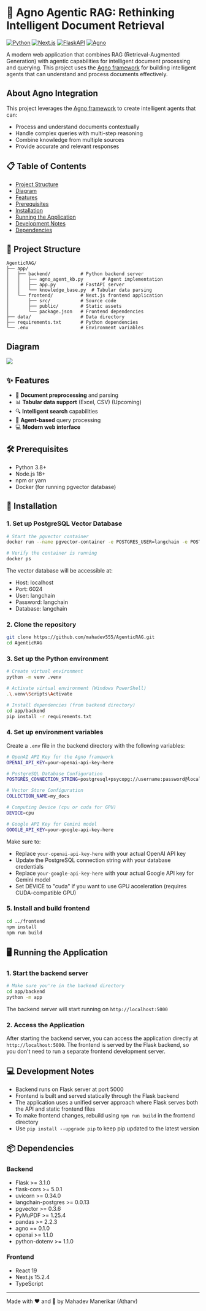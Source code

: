 # 🤖 Agno Agentic RAG: Rethinking Intelligent Document Retrieval

[![Python](https://img.shields.io/badge/Python-3.8+-blue.svg)](https://www.python.org/)
[![Next.js](https://img.shields.io/badge/Next.js-15.2.4-black.svg)](https://nextjs.org/)
[![FlaskAPI](https://img.shields.io/badge/FlaskAPI-latest-teal.svg)](http://flask.palletsprojects.com/en/stable/)
[![Agno](https://img.shields.io/badge/Agno-0.1.0-orange.svg)](https://github.com/agno-agi/agno)

A modern web application that combines RAG (Retrieval-Augmented Generation) with agentic capabilities for intelligent document processing and querying. This project uses the [Agno framework](https://docs.agno.com/introduction) for building intelligent agents that can understand and process documents effectively.

## About Agno Integration

This project leverages the [Agno framework](https://github.com/agno-agi/agno) to create intelligent agents that can:
- Process and understand documents contextually
- Handle complex queries with multi-step reasoning
- Combine knowledge from multiple sources
- Provide accurate and relevant responses

## 📋 Table of Contents

- [Project Structure](#-project-structure)
- [Diagram](#-diagram)
- [Features](#-features)
- [Prerequisites](#-prerequisites)
- [Installation](#-installation)
- [Running the Application](#-running-the-application)
- [Development Notes](#-development-notes)
- [Dependencies](#-dependencies)

## 📁 Project Structure

```
AgenticRAG/
├── app/
│   ├── backend/           # Python backend server
│   │   ├── agno_agent_kb.py       # Agent implementation
│   │   ├── app.py         # FastAPI server
│   │   └── knowledge_base.py  # Tabular data parsing
│   └── frontend/          # Next.js frontend application
│       ├── src/           # Source code
│       ├── public/        # Static assets
│       └── package.json   # Frontend dependencies
├── data/                  # Data directory
├── requirements.txt       # Python dependencies
└── .env                   # Environment variables
```

## Diagram
<img src="./image.png"></img>

## ✨ Features

- 📄 **Document preprocessing** and parsing
- 📊 **Tabular data support** (Excel, CSV) (Upcoming)
- 🔍 **Intelligent search** capabilities
- 🧠 **Agent-based** query processing
- 💻 **Modern web interface**

## 🛠️ Prerequisites

- Python 3.8+
- Node.js 18+
- npm or yarn
- Docker (for running pgvector database)

## 🚀 Installation

### 1. Set up PostgreSQL Vector Database

```bash
# Start the pgvector container
docker run --name pgvector-container -e POSTGRES_USER=langchain -e POSTGRES_PASSWORD=langchain -e POSTGRES_DB=langchain -p 6024:5432 -d pgvector/pgvector:pg16

# Verify the container is running
docker ps
```

The vector database will be accessible at:
- Host: localhost
- Port: 6024
- User: langchain
- Password: langchain
- Database: langchain

### 2. Clone the repository

```bash
git clone https://github.com/mahadev555/AgenticRAG.git
cd AgenticRAG
```

### 3. Set up the Python environment

```bash
# Create virtual environment
python -m venv .venv

# Activate virtual environment (Windows PowerShell)
.\.venv\Scripts\Activate

# Install dependencies (from backend directory)
cd app/backend
pip install -r requirements.txt
```

### 4. Set up environment variables

Create a `.env` file in the backend directory with the following variables:

```bash
# OpenAI API Key for the Agno framework
OPENAI_API_KEY=your-openai-api-key-here

# PostgreSQL Database Configuration
POSTGRES_CONNECTION_STRING=postgresql+psycopg://username:password@localhost:5432/your_database_name

# Vector Store Configuration
COLLECTION_NAME=my_docs

# Computing Device (cpu or cuda for GPU)
DEVICE=cpu

# Google API Key for Gemini model
GOOGLE_API_KEY=your-google-api-key-here
```

Make sure to:
- Replace `your-openai-api-key-here` with your actual OpenAI API key
- Update the PostgreSQL connection string with your database credentials
- Replace `your-google-api-key-here` with your actual Google API key for Gemini model
- Set DEVICE to "cuda" if you want to use GPU acceleration (requires CUDA-compatible GPU)

### 5. Install and build frontend

```bash
cd ../frontend
npm install
npm run build
```

## 🖥️ Running the Application

### 1. Start the backend server

```bash
# Make sure you're in the backend directory
cd app/backend
python -m app
```
The backend server will start running on `http://localhost:5000`

### 2. Access the Application

After starting the backend server, you can access the application directly at `http://localhost:5000`. The frontend is served by the Flask backend, so you don't need to run a separate frontend development server.

## 💻 Development Notes

- Backend runs on Flask server at port 5000
- Frontend is built and served statically through the Flask backend
- The application uses a unified server approach where Flask serves both the API and static frontend files
- To make frontend changes, rebuild using `npm run build` in the frontend directory
- Use `pip install --upgrade pip` to keep pip updated to the latest version

## 📦 Dependencies

### Backend
- Flask >= 3.1.0
- flask-cors >= 5.0.1
- uvicorn >= 0.34.0
- langchain-postgres >= 0.0.13
- pgvector >= 0.3.6
- PyMuPDF >= 1.25.4
- pandas >= 2.2.3
- agno == 0.1.0
- openai >= 1.1.0
- python-dotenv >= 1.1.0

### Frontend
- React 19
- Next.js 15.2.4
- TypeScript

---

Made with ❤️ and 🧠 by Mahadev Manerikar (Atharv)
